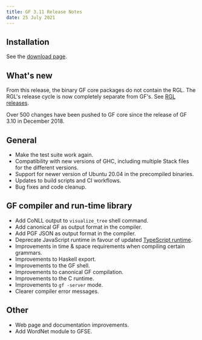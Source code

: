 ```yaml
---
title: GF 3.11 Release Notes
date: 25 July 2021
---
```


## Installation

See the [download page](index-3.11.html).

## What's new

From this release, the binary GF core packages do not contain the RGL.
The RGL's release cycle is now completely separate from GF's. See [RGL releases](https://github.com/GrammaticalFramework/gf-rgl/releases).

Over 500 changes have been pushed to GF core
since the release of GF 3.10 in December 2018.

## General

- Make the test suite work again.
- Compatibility with new versions of GHC, including multiple Stack files for the different versions.
- Support for newer version of Ubuntu 20.04 in the precompiled binaries.
- Updates to build scripts and CI workflows.
- Bug fixes and code cleanup.

## GF compiler and run-time library

- Add CoNLL output to `visualize_tree` shell command.
- Add canonical GF as output format in the compiler.
- Add PGF JSON as output format in the compiler.
- Deprecate JavaScript runtime in favour of updated [TypeScript runtime](https://github.com/GrammaticalFramework/gf-typescript).
- Improvements in time & space requirements when compiling certain grammars.
- Improvements to Haskell export.
- Improvements to the GF shell.
- Improvements to canonical GF compilation.
- Improvements to the C runtime.
- Improvements to `gf -server` mode.
- Clearer compiler error messages.

## Other

- Web page and documentation improvements.
- Add WordNet module to GFSE.
